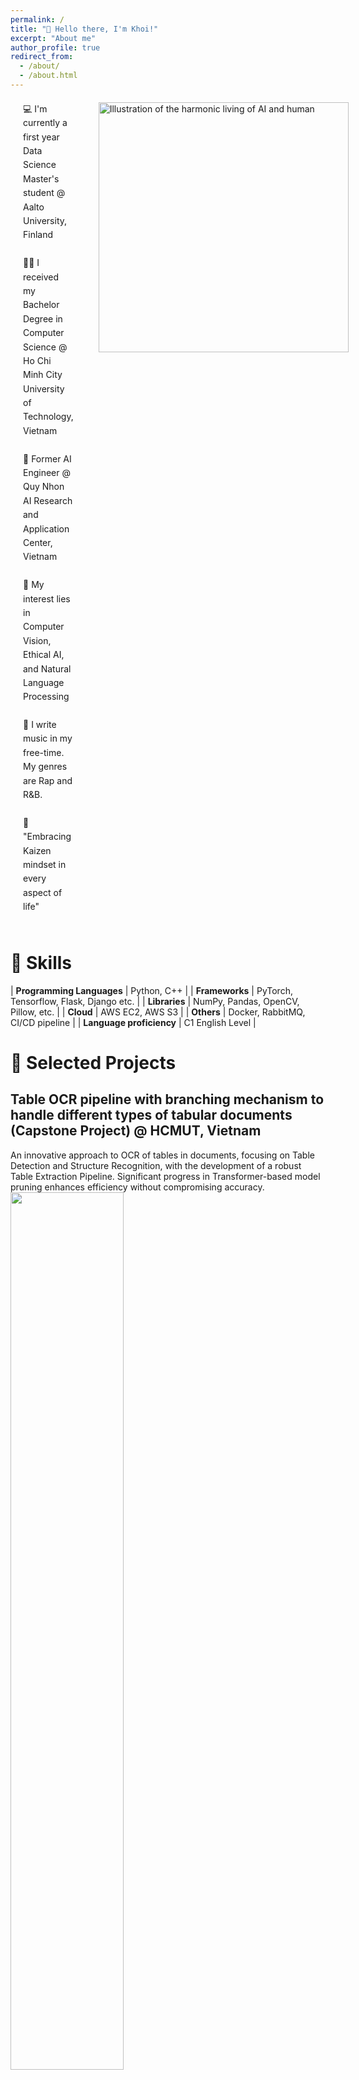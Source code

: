 ```yaml
---
permalink: /
title: "👋 Hello there, I'm Khoi!"
excerpt: "About me"
author_profile: true
redirect_from: 
  - /about/
  - /about.html
---
```

<div style="display: flex; align-items: start; margin: 20px;">
    <div style="flex-grow: 1; padding-right: 40px; line-height: 1.6;">
        💻 I'm currently a first year Data Science Master's student @ Aalto University, Finland<br><br>
        🧑‍🎓 I received my Bachelor Degree in Computer Science @ Ho Chi Minh City University of Technology, Vietnam<br><br>
        💼 Former AI Engineer @ Quy Nhon AI Research and Application Center, Vietnam<br><br>
        🦾 My interest lies in Computer Vision, Ethical AI, and Natural Language Processing<br><br>
        🎼 I write music in my free-time. My genres are Rap and R&B.<br><br>
        📖 "Embracing Kaizen mindset in every aspect of life"<br><br>
    </div>
    <div>
        <img src="/images/pf_img_2.png" alt="Illustration of the harmonic living of AI and human" style="width: 400px;">
    </div>
</div>

# 🍳 Skills

| **Programming Languages** | Python, C++ |
| **Frameworks**            | PyTorch, Tensorflow, Flask, Django etc. |
| **Libraries**             | NumPy, Pandas, OpenCV, Pillow, etc. |
| **Cloud**                 | AWS EC2, AWS S3 |
| **Others**                | Docker, RabbitMQ, CI/CD pipeline |
| **Language proficiency**  | C1 English Level |

# 📌 Selected Projects
## Table OCR pipeline with branching mechanism to handle different types of tabular documents (Capstone Project) @ HCMUT, Vietnam
An innovative approach to OCR of tables in documents, focusing on Table Detection and Structure Recognition, with the development of a robust Table Extraction Pipeline. Significant progress in Transformer-based model pruning enhances efficiency without compromising accuracy.<br/><img src='/images/port_1_outputs.png' style='width: 60%;'>

See more: [Here](/portfolio/portfolio-1/)

Keywords: *table detection, table structure recognition, OCR, computer vision, transformer-based model, machine learning*

## Vietnamese Sign Language Translation Application @ HCMUT, Vietnam
A project aimed at empowering the hearing impaired through an AI-driven device that translates sign language into text and speech. Features a portable camera module and an efficient mobile application, achieving significant recognition accuracy and making an impactful contribution to the community.<br/><img src='/images/demo_sos.gif' style='width: 60%;'>

See more: [Here](/portfolio/portfolio-2/)

Keywords: *sign language translation, transformer, computer vision, multi-modal modelling, mediapipe, IoT, machine learning, vietnamese*

## Watermark Removal via Autoencoder-Based Approach
Developing an autoencoder model to effectively remove watermarks from images, addressing a key challenge in real estate image sharing.<br/><img src='/images/port_3_ex1.jpg' style='width: 60%;'><br><img src='/images/port_3_ex2.jpg' style='width: 60%;'>

See more: [Here](/portfolio/portfolio-3/)

Keywords: *watermark removal, autoencoder, data augmentation, computer vision, machine learning*

# 👔 Professional Experience
## 🤖 Artificial Intelligence Engineer
**Quy Nhon AI Research and Application Center (FPT Software Quy Nhon)**  
_Nov 2021 - Jun 2023, Quy Nhon, Vietnam_
- Developed core models for the akaOCR AI platform.
- Collected and pre-processed training text data.
- Integrated deep learning models into various outsourcing projects including Japanese Financial Statement Analysis, Table Reconstruction

## 🧑‍💻 Artificial Intelligence Engineer (Apprenticeship)
**Rever Real Estate Technology Co. Ltd**  
_Nov 2020 - Nov 2022, Ho Chi Minh City, Vietnam_
- Specialized in researching and proposing CV solutions including watermark removal, contract auto-filling, and existing scene detection
- Implemented and tested deep learning models.
- Dockerized and implemented RESTful APIs.

# Recommendations
## 🎓 Assoc. Prof. Quan Thanh Tho
_Vice Dean, Faculty of Computer Science and Engineering, HCMUT_  
_Email: [qttho@hcmut.edu.vn](mailto:qttho@hcmut.edu.vn)_  
_LinkedIn: [LinkedIn Profile](https://www.linkedin.com/in/qttho/)_
> "Assoc. Prof. Quan Thanh Tho, a distinguished faculty member at HCMUT, is well-versed in formal methods, program analysis/verification, the Semantic Web, machine learning/data mining, and intelligent systems. His academic journey spans a B.Eng. in Information Technology from HCMUT and a Ph.D. from Nanyang Technological University, Singapore."  
> **– Assoc. Prof. Quan Thanh Tho**

## 💼 Dr. Nguyen Chi Hoang
_AI R&D Team Leader, FPT Software Da Nang_  
_Email: [hoangnc3@fsoft.com.vn](mailto:hoangnc3@fsoft.com.vn)_  
_LinkedIn: [LinkedIn Profile](https://www.linkedin.com/in/hoang-nguyen-chi-b31860123/)_
> "With a rich background in Information Technology and a Ph.D. from Claude Bernard University Lyon 1, France, Dr. Nguyen Chi Hoang leads AI R&D at FPT Software Da Nang. His expertise has contributed to over 20 projects globally, focusing on AI adoption strategies, including developing predictive applications and software for stock price forecasting."  
> **– Dr. Nguyen Chi Hoang**

## 🌟 Mr. Vu Hong Chien
_Director, Quy Nhon AI Research and Application Center, FPT Software Quy Nhon_  
_Email: [chienvh1@fsoft.com.vn](mailto:chienvh1@fsoft.com.vn)_  
_LinkedIn: [LinkedIn Profile](https://www.linkedin.com/in/chienvh1/)_
> "Mr. Vu Hong Chien, a recognized leader in technology, was named FPT Under 35 in 2017. His career at FPT Software includes roles as Head of the FQC Department and CTO of FPT DPS, leading up to his current position as the Director of Quy Nhon AI Research and Application Center."  
> **– Mr. Vu Hong Chien**

# 🎙️ Talks and Community Contributions

## 📕 Google Developer Student Club - How-to-AI Series
_Technical Speaker & Academic Team Leader_  
_Oct 2022 - Dec 2022_
- Developed and presented content for a five-day series on Artificial Intelligence and career paths in the AI field.
- Collaborated with AI experts to organize fireside chats for HCMUT students, fostering a deeper understanding of AI technologies and career opportunities.

<div style="text-align: center;">
    <img src="/images/talk_1_img_1.png" alt="A moment from the webinar" style="width: 80%;">
    <br>
    <img src="/images/talk_1_img_2.png" alt="A moment from the webinar" style="width: 80%;">
    <br>
    <img src="/images/talk_1_img_3.JPG" alt="A moment from the webinar" style="width: 80%;">
    <br>
    <em>Moments from the webinar</em>
</div>

## 📗 Google Developer Student Club - Machine Learning Workshop
_Technical Speaker & Academic Team Leader_  
_Feb 2022 - Mar 2022_
- Conducted sessions on fundamental concepts and simple algorithms in Machine Learning for HCMUT students.
- Partnered with CoderSchool to provide advanced insights into Deep Learning, enhancing the technical knowledge of attendees.

<div style="text-align: center;">
    <img src="/images/talk_2_img_1.jpg" alt="A moment from the workshop" style="width: 80%;">
    <br>
    <img src="/images/talk_2_img_2.jpg" alt="A moment from the workshop" style="width: 80%;">
    <br>
    <img src="/images/talk_2_img_3.jpg" alt="A moment from the workshop" style="width: 80%;">
    <br>
    <em>Moments from the workshop</em>
</div>
